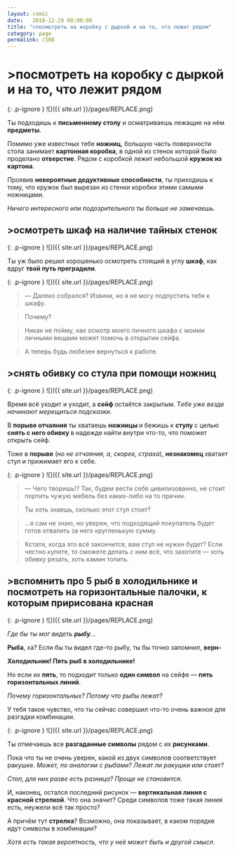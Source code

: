 ```yaml
---
layout: comic
date:   2018-12-29 00:00:00 
title: ">посмотреть на коробку с дыркой и на то, что лежит рядом"
category: page
permalink: /108
---
```

# >посмотреть на коробку с дыркой и на то, что лежит рядом

{: .p-ignore }
![]({{ site.url }}/pages/REPLACE.png)

Ты подходишь к <strong>письменному столу</strong> и осматриваешь лежащие на нём <strong>предметы</strong>.

Помимо уже известных тебе <strong>ножниц</strong>, большую часть поверхности стола занимает <strong>картонная коробка</strong>, в одной из стенок которой было проделано <strong>отверстие</strong>. Рядом с коробкой лежит небольшой <strong>кружок из картона</strong>.

Проявив <strong>невероятные дедуктивные способности</strong>, ты приходишь к тому, что кружок был вырезан из стенки коробки этими самыми ножницами.

<em>Ничего интересного или подозрительного ты больше не замечаешь.</em>

## >осмотреть шкаф на наличие тайных стенок

{: .p-ignore }
![]({{ site.url }}/pages/REPLACE.png)

Ты уж было решил хорошенько осмотреть стоящий в углу <strong>шкаф</strong>, как вдруг <strong>твой путь преградили</strong>.

{: .p-ignore }
![]({{ site.url }}/pages/REPLACE.png)

<blockquote>— Далеко собрался? Извини, но я не могу подпустить тебя к шкафу.</blockquote>

<blockquote>Почему?</blockquote>

<blockquote>Никак не пойму, как осмотр моего личного шкафа с моими личными вещами может помочь в открытии сейфа.</blockquote>

<blockquote>А теперь будь любезен вернуться к работе.</blockquote>

## >снять обивку со стула при помощи ножниц

{: .p-ignore }
![]({{ site.url }}/pages/REPLACE.png)

Время всё уходит и уходит, а <strong>сейф </strong>остаётся закрытым. Т<em>ебе уже везде начинают мерещиться подсказки</em>.

В <strong>порыве отчаяния</strong> ты хватаешь <strong>ножницы </strong>и бежишь к <strong>стулу </strong>с целью <strong>снять с него обивку </strong>в надежде найти внутри что-то, что поможет открыть сейф.

Тоже в <strong>порыве</strong> (<em>но не отчаяния, а, скорее, страха</em>), <strong>незнакомец </strong>хватает стул и прижимает его к себе.

{: .p-ignore }
![]({{ site.url }}/pages/REPLACE.png)

<blockquote>— Чего творишь!? Так, будем вести себя цивилизованно, не стоит портить чужую мебель без каких-либо на то причин.</blockquote>

<blockquote>Ты хоть знаешь, сколько этот стул стоит?</blockquote>

<blockquote>…я сам не знаю, но уверен, что подходящий покупатель будет готов отвалить за него кругленькую сумму.</blockquote>

<blockquote>Кстати, когда это всё закончится, вам стул не нужен будет? Если честно купите, то сможете делать с ним всё, что захотите — хоть обивку резать, хоть камин топить.</blockquote>

## >вспомнить про 5 рыб в холодильнике и посмотреть на горизонтальные палочки, к которым пририсована красная

{: .p-ignore }
![]({{ site.url }}/pages/REPLACE.png)

<em>Где бы ты мог видеть <strong>рыбу</strong>…</em>

<strong>Рыба</strong>, ха? Если бы ты видел где-то рыбу, ты бы точно запомнил, <strong>верн-</strong>

<strong>Холодильник! Пять рыб в холодильнике!</strong>

Но если их <strong>пять</strong>, то подходит только <strong>один символ</strong> на сейфе — <strong>пять горизонтальных линий</strong>.

<em>Почему горизонтальных? Потому что рыбы лежат?</em>

У тебя такое чувство, что ты сейчас совершил что-то очень важное для разгадки комбинации.

{: .p-ignore }
![]({{ site.url }}/pages/REPLACE.png)

Ты отмечаешь все <strong>разгаданные символы</strong> рядом с их <strong>рисунками</strong>.

Пока что ты не очень уверен, какой из двух символов соответствует ракушке. <em>Может, по аналогии с рыбами? Лежат ли ракушки или стоят? </em>

<em>Стоп, для них разве есть разница? Проще не становится.</em>

И, наконец, остался последний рисунок — <strong>вертикальная линия с красной стрелкой</strong>. Что она значит? Среди символов тоже такая линия есть, неужели всё так просто?

А причём тут <strong>стрелка</strong>? Возможно, она показывает, в каком порядке идут символы в комбинации?

<em>Хотя есть такая вероятность, что у неё может быть и другой смысл.</em>
